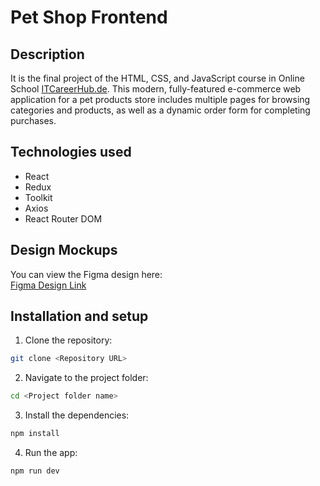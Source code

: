 # Pet Shop Frontend

## Description

It is the final project of the HTML, CSS, and JavaScript course in Online School [ITCareerHub.de](https://itcareerhub.de/). This modern, fully-featured e-commerce web application for a pet products store includes multiple pages for browsing categories and products, as well as a dynamic order form for completing purchases.

## Technologies used

- React
- Redux
- Toolkit
- Axios
- React Router DOM

## Design Mockups

You can view the Figma design here:  
[Figma Design Link](https://www.figma.com/design/R5vGrjpf5m65SGortGUpwT/Front-end-React-project-(Copy)-(Copy)?t=XuyJwYDE332uACrm-0)

## Installation and setup

1. Clone the repository:

```bash
git clone <Repository URL>
```

2. Navigate to the project folder:

```bash
cd <Project folder name>
```

3. Install the dependencies:

```bash
npm install
```

4. Run the app:

```bash
npm run dev
```